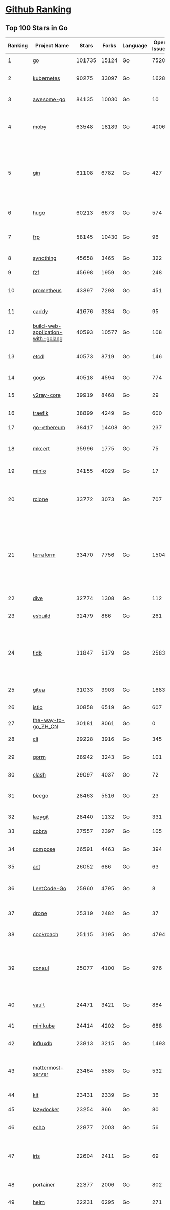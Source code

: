 [Github Ranking](../README.md)
==========

## Top 100 Stars in Go

| Ranking | Project Name | Stars | Forks | Language | Open Issues | Description | Last Commit |
| ------- | ------------ | ----- | ----- | -------- | ----------- | ----------- | ----------- |
| 1 | [go](https://github.com/golang/go) | 101735 | 15124 | Go | 7520 | The Go programming language | 2022-07-18T09:25:51Z |
| 2 | [kubernetes](https://github.com/kubernetes/kubernetes) | 90275 | 33097 | Go | 1628 | Production-Grade Container Scheduling and Management | 2022-07-18T11:55:16Z |
| 3 | [awesome-go](https://github.com/avelino/awesome-go) | 84135 | 10030 | Go | 10 | A curated list of awesome Go frameworks, libraries and software | 2022-07-17T16:26:49Z |
| 4 | [moby](https://github.com/moby/moby) | 63548 | 18189 | Go | 4006 | Moby Project - a collaborative project for the container ecosystem to assemble container-based systems | 2022-07-18T11:26:52Z |
| 5 | [gin](https://github.com/gin-gonic/gin) | 61108 | 6782 | Go | 427 | Gin is a HTTP web framework written in Go (Golang). It features a Martini-like API with much better performance -- up to 40 times faster. If you need smashing performance, get yourself some Gin. | 2022-07-18T05:06:33Z |
| 6 | [hugo](https://github.com/gohugoio/hugo) | 60213 | 6673 | Go | 574 | The world’s fastest framework for building websites. | 2022-07-18T08:04:34Z |
| 7 | [frp](https://github.com/fatedier/frp) | 58145 | 10430 | Go | 96 | A fast reverse proxy to help you expose a local server behind a NAT or firewall to the internet. | 2022-07-18T09:01:52Z |
| 8 | [syncthing](https://github.com/syncthing/syncthing) | 45658 | 3465 | Go | 322 | Open Source Continuous File Synchronization | 2022-07-18T04:05:00Z |
| 9 | [fzf](https://github.com/junegunn/fzf) | 45698 | 1959 | Go | 248 | :cherry_blossom: A command-line fuzzy finder | 2022-07-17T02:25:53Z |
| 10 | [prometheus](https://github.com/prometheus/prometheus) | 43397 | 7298 | Go | 451 | The Prometheus monitoring system and time series database. | 2022-07-18T12:00:42Z |
| 11 | [caddy](https://github.com/caddyserver/caddy) | 41676 | 3284 | Go | 95 | Fast, multi-platform web server with automatic HTTPS | 2022-07-17T06:09:44Z |
| 12 | [build-web-application-with-golang](https://github.com/astaxie/build-web-application-with-golang) | 40593 | 10577 | Go | 108 | A golang ebook intro how to build a web with golang | 2022-07-11T02:32:29Z |
| 13 | [etcd](https://github.com/etcd-io/etcd) | 40573 | 8719 | Go | 146 | Distributed reliable key-value store for the most critical data of a distributed system | 2022-07-18T09:52:10Z |
| 14 | [gogs](https://github.com/gogs/gogs) | 40518 | 4594 | Go | 774 | Gogs is a painless self-hosted Git service | 2022-07-17T07:17:50Z |
| 15 | [v2ray-core](https://github.com/v2ray/v2ray-core) | 39919 | 8468 | Go | 29 | A platform for building proxies to bypass network restrictions. | 2022-07-18T03:03:41Z |
| 16 | [traefik](https://github.com/traefik/traefik) | 38899 | 4249 | Go | 600 | The Cloud Native Application Proxy | 2022-07-18T10:22:08Z |
| 17 | [go-ethereum](https://github.com/ethereum/go-ethereum) | 38417 | 14408 | Go | 237 | Official Go implementation of the Ethereum protocol | 2022-07-18T11:23:03Z |
| 18 | [mkcert](https://github.com/FiloSottile/mkcert) | 35996 | 1775 | Go | 75 | A simple zero-config tool to make locally trusted development certificates with any names you'd like. | 2022-06-22T00:33:41Z |
| 19 | [minio](https://github.com/minio/minio) | 34155 | 4029 | Go | 17 | Multi-Cloud :cloud: Object Storage  | 2022-07-18T09:48:44Z |
| 20 | [rclone](https://github.com/rclone/rclone) | 33772 | 3073 | Go | 707 | "rsync for cloud storage" - Google Drive, S3, Dropbox, Backblaze B2, One Drive, Swift, Hubic, Wasabi, Google Cloud Storage, Yandex Files | 2022-07-18T10:12:48Z |
| 21 | [terraform](https://github.com/hashicorp/terraform) | 33470 | 7756 | Go | 1504 | Terraform enables you to safely and predictably create, change, and improve infrastructure. It is an open source tool that codifies APIs into declarative configuration files that can be shared amongst team members, treated as code, edited, reviewed, and versioned. | 2022-07-18T10:35:46Z |
| 22 | [dive](https://github.com/wagoodman/dive) | 32774 | 1308 | Go | 112 | A tool for exploring each layer in a docker image | 2022-07-15T08:02:39Z |
| 23 | [esbuild](https://github.com/evanw/esbuild) | 32479 | 866 | Go | 261 | An extremely fast JavaScript and CSS bundler and minifier | 2022-07-11T18:27:06Z |
| 24 | [tidb](https://github.com/pingcap/tidb) | 31847 | 5179 | Go | 2583 | TiDB is an open-source, cloud-native, distributed, MySQL-Compatible database for elastic scale and real-time analytics. Try free: https://tidbcloud.com/free-trial | 2022-07-18T12:00:52Z |
| 25 | [gitea](https://github.com/go-gitea/gitea) | 31033 | 3903 | Go | 1683 | Git with a cup of tea, painless self-hosted git service | 2022-07-18T11:45:35Z |
| 26 | [istio](https://github.com/istio/istio) | 30858 | 6519 | Go | 607 | Connect, secure, control, and observe services. | 2022-07-18T11:51:47Z |
| 27 | [the-way-to-go_ZH_CN](https://github.com/unknwon/the-way-to-go_ZH_CN) | 30181 | 8061 | Go | 0 | 《The Way to Go》中文译本，中文正式名《Go 入门指南》 | 2022-06-25T10:18:10Z |
| 28 | [cli](https://github.com/cli/cli) | 29228 | 3916 | Go | 345 | GitHub’s official command line tool | 2022-07-17T01:10:03Z |
| 29 | [gorm](https://github.com/go-gorm/gorm) | 28942 | 3243 | Go | 101 | The fantastic ORM library for Golang, aims to be developer friendly | 2022-07-18T10:07:24Z |
| 30 | [clash](https://github.com/Dreamacro/clash) | 29097 | 4037 | Go | 72 | A rule-based tunnel in Go. | 2022-07-18T09:00:15Z |
| 31 | [beego](https://github.com/beego/beego) | 28463 | 5516 | Go | 23 | beego is an open-source, high-performance web framework for the Go programming language. | 2022-07-18T10:13:55Z |
| 32 | [lazygit](https://github.com/jesseduffield/lazygit) | 28440 | 1132 | Go | 331 | simple terminal UI for git commands | 2022-07-17T03:17:36Z |
| 33 | [cobra](https://github.com/spf13/cobra) | 27557 | 2397 | Go | 105 | A Commander for modern Go CLI interactions | 2022-07-16T10:22:21Z |
| 34 | [compose](https://github.com/docker/compose) | 26591 | 4463 | Go | 394 | Define and run multi-container applications with Docker | 2022-07-16T09:38:40Z |
| 35 | [act](https://github.com/nektos/act) | 26052 | 686 | Go | 63 | Run your GitHub Actions locally 🚀 | 2022-07-18T02:13:21Z |
| 36 | [LeetCode-Go](https://github.com/halfrost/LeetCode-Go) | 25960 | 4795 | Go | 8 | ✅ Solutions to LeetCode by Go, 100% test coverage, runtime beats 100% / LeetCode 题解 | 2022-07-06T07:14:50Z |
| 37 | [drone](https://github.com/harness/drone) | 25319 | 2482 | Go | 37 | Drone is a Container-Native, Continuous Delivery Platform | 2022-07-14T09:42:01Z |
| 38 | [cockroach](https://github.com/cockroachdb/cockroach) | 25115 | 3195 | Go | 4794 | CockroachDB - the open source, cloud-native distributed SQL database. | 2022-07-18T11:02:23Z |
| 39 | [consul](https://github.com/hashicorp/consul) | 25077 | 4100 | Go | 976 | Consul is a distributed, highly available, and data center aware solution to connect and configure applications across dynamic, distributed infrastructure. | 2022-07-18T10:46:09Z |
| 40 | [vault](https://github.com/hashicorp/vault) | 24471 | 3421 | Go | 884 | A tool for secrets management, encryption as a service, and privileged access management | 2022-07-18T04:25:15Z |
| 41 | [minikube](https://github.com/kubernetes/minikube) | 24414 | 4202 | Go | 688 | Run Kubernetes locally | 2022-07-18T08:04:32Z |
| 42 | [influxdb](https://github.com/influxdata/influxdb) | 23813 | 3215 | Go | 1493 | Scalable datastore for metrics, events, and real-time analytics | 2022-07-15T19:46:42Z |
| 43 | [mattermost-server](https://github.com/mattermost/mattermost-server) | 23464 | 5585 | Go | 532 | Mattermost is an open source platform for secure collaboration across the entire software development lifecycle. | 2022-07-18T10:34:43Z |
| 44 | [kit](https://github.com/go-kit/kit) | 23431 | 2339 | Go | 36 | A standard library for microservices. | 2022-07-11T18:10:31Z |
| 45 | [lazydocker](https://github.com/jesseduffield/lazydocker) | 23254 | 866 | Go | 80 | The lazier way to manage everything docker | 2022-07-13T13:06:39Z |
| 46 | [echo](https://github.com/labstack/echo) | 22877 | 2003 | Go | 56 | High performance, minimalist Go web framework | 2022-07-17T20:53:24Z |
| 47 | [iris](https://github.com/kataras/iris) | 22604 | 2411 | Go | 69 | The fastest HTTP/2 Go Web Framework. Unbeatable cost-performance ratio :leaves: :rocket: \| 谢谢 \| | 2022-07-18T11:27:30Z |
| 48 | [portainer](https://github.com/portainer/portainer) | 22377 | 2006 | Go | 802 | Making Docker and Kubernetes management easy. | 2022-07-18T08:01:48Z |
| 49 | [helm](https://github.com/helm/helm) | 22231 | 6295 | Go | 271 | The Kubernetes Package Manager | 2022-07-15T14:06:17Z |
| 50 | [nps](https://github.com/ehang-io/nps) | 22117 | 4058 | Go | 329 | 一款轻量级、高性能、功能强大的内网穿透代理服务器。支持tcp、udp、socks5、http等几乎所有流量转发，可用来访问内网网站、本地支付接口调试、ssh访问、远程桌面，内网dns解析、内网socks5代理等等……，并带有功能强大的web管理端。a lightweight, high-performance, powerful intranet penetration proxy server, with a powerful web management terminal. | 2022-05-26T07:41:46Z |
| 51 | [nvm-windows](https://github.com/coreybutler/nvm-windows) | 22152 | 2319 | Go | 68 | A node.js version management utility for Windows. Ironically written in Go. | 2022-07-04T01:01:15Z |
| 52 | [ngrok](https://github.com/inconshreveable/ngrok) | 21919 | 4052 | Go | 256 | Introspected tunnels to localhost | 2022-05-17T08:00:28Z |
| 53 | [hub](https://github.com/github/hub) | 21909 | 2325 | Go | 227 | A command-line tool that makes git easier to use with GitHub. | 2022-07-10T13:53:02Z |
| 54 | [faas](https://github.com/openfaas/faas) | 21810 | 1777 | Go | 23 | OpenFaaS - Serverless Functions Made Simple | 2022-07-13T13:32:53Z |
| 55 | [nsq](https://github.com/nsqio/nsq) | 21596 | 2734 | Go | 53 | A realtime distributed messaging platform | 2022-07-16T17:03:21Z |
| 56 | [photoprism](https://github.com/photoprism/photoprism) | 21408 | 1183 | Go | 293 | AI-Powered Photos App for the Decentralized Web 🌈💎✨ | 2022-07-18T11:31:21Z |
| 57 | [fiber](https://github.com/gofiber/fiber) | 20993 | 1077 | Go | 33 | ⚡️ Express inspired web framework written in Go | 2022-07-16T18:31:26Z |
| 58 | [logrus](https://github.com/sirupsen/logrus) | 20894 | 2148 | Go | 7 | Structured, pluggable logging for Go. | 2022-06-16T07:52:31Z |
| 59 | [docker_practice](https://github.com/yeasy/docker_practice) | 20814 | 5336 | Go | 2 | Learn and understand Docker&Container technologies, with real DevOps practice! | 2022-07-01T12:13:08Z |
| 60 | [k3s](https://github.com/k3s-io/k3s) | 20491 | 1805 | Go | 349 | Lightweight Kubernetes | 2022-07-15T20:57:28Z |
| 61 | [vegeta](https://github.com/tsenart/vegeta) | 19884 | 1230 | Go | 80 | HTTP load testing tool and library. It's over 9000! | 2022-06-29T08:34:06Z |
| 62 | [viper](https://github.com/spf13/viper) | 19884 | 1702 | Go | 343 | Go configuration with fangs | 2022-07-15T17:14:35Z |
| 63 | [croc](https://github.com/schollz/croc) | 20031 | 871 | Go | 79 | Easily and securely send things from one computer to another :crocodile: :package: | 2022-07-17T08:43:54Z |
| 64 | [micro](https://github.com/zyedidia/micro) | 19816 | 1028 | Go | 603 | A modern and intuitive terminal-based text editor | 2022-07-17T19:49:39Z |
| 65 | [rancher](https://github.com/rancher/rancher) | 19556 | 2604 | Go | 2041 | Complete container management platform | 2022-07-18T10:28:58Z |
| 66 | [go-patterns](https://github.com/tmrts/go-patterns) | 19599 | 1829 | Go | 13 | Curated list of Go design patterns, recipes and idioms | 2022-06-11T02:58:08Z |
| 67 | [go-zero](https://github.com/zeromicro/go-zero) | 19216 | 2787 | Go | 69 | A cloud-native Go microservices framework with cli tool for productivity. | 2022-07-18T11:43:10Z |
| 68 | [delve](https://github.com/go-delve/delve) | 18841 | 1905 | Go | 104 | Delve is a debugger for the Go programming language. | 2022-07-16T06:14:07Z |
| 69 | [go-micro](https://github.com/asim/go-micro) | 18690 | 2132 | Go | 80 | A Go microservices framework | 2022-07-18T10:40:43Z |
| 70 | [cli](https://github.com/urfave/cli) | 18685 | 1593 | Go | 137 | A simple, fast, and fun package for building command line apps in Go | 2022-07-18T07:57:23Z |
| 71 | [dapr](https://github.com/dapr/dapr) | 18572 | 1442 | Go | 282 | Dapr is a portable, event-driven, runtime for building distributed applications across cloud and edge. | 2022-07-18T00:58:38Z |
| 72 | [kratos](https://github.com/go-kratos/kratos) | 18388 | 3530 | Go | 64 | Your ultimate Go microservices framework for the cloud-native era. | 2022-07-18T11:11:47Z |
| 73 | [lux](https://github.com/iawia002/lux) | 18403 | 2211 | Go | 368 | 👾 Fast and simple video download library and CLI tool written in Go | 2022-07-12T03:36:34Z |
| 74 | [dgraph](https://github.com/dgraph-io/dgraph) | 18231 | 1377 | Go | 22 | Native GraphQL Database with graph backend | 2022-07-08T01:07:28Z |
| 75 | [fasthttp](https://github.com/valyala/fasthttp) | 18052 | 1517 | Go | 38 | Fast HTTP package for Go. Tuned for high performance. Zero memory allocations in hot paths. Up to 10x faster than net/http | 2022-07-12T13:04:35Z |
| 76 | [learn-go-with-tests](https://github.com/quii/learn-go-with-tests) | 17994 | 2352 | Go | 25 | Learn Go with test-driven development | 2022-06-20T17:41:46Z |
| 77 | [harbor](https://github.com/goharbor/harbor) | 17876 | 4118 | Go | 650 | An open source trusted cloud native registry project that stores, signs, and scans content. | 2022-07-18T01:22:15Z |
| 78 | [fyne](https://github.com/fyne-io/fyne) | 17700 | 968 | Go | 400 | Cross platform GUI in Go inspired by Material Design | 2022-07-15T19:49:44Z |
| 79 | [websocket](https://github.com/gorilla/websocket) | 17609 | 2942 | Go | 24 | A fast, well-tested and widely used WebSocket implementation for Go. | 2022-07-12T15:37:30Z |
| 80 | [advanced-go-programming-book](https://github.com/chai2010/advanced-go-programming-book) | 17347 | 2983 | Go | 53 | :books: 《Go语言高级编程》开源图书，涵盖CGO、Go汇编语言、RPC实现、Protobuf插件实现、Web框架实现、分布式系统等高阶主题(完稿) | 2022-07-14T18:11:02Z |
| 81 | [restic](https://github.com/restic/restic) | 17279 | 1171 | Go | 379 | Fast, secure, efficient backup program | 2022-07-17T13:29:15Z |
| 82 | [v2ray-core](https://github.com/v2fly/v2ray-core) | 17212 | 2923 | Go | 43 | A platform for building proxies to bypass network restrictions. | 2022-07-15T03:17:21Z |
| 83 | [k6](https://github.com/grafana/k6) | 17161 | 888 | Go | 333 | A modern load testing tool, using Go and JavaScript - https://k6.io | 2022-07-18T11:14:35Z |
| 84 | [k9s](https://github.com/derailed/k9s) | 17111 | 1078 | Go | 281 | 🐶 Kubernetes CLI To Manage Your Clusters In Style! | 2022-07-17T15:57:44Z |
| 85 | [testify](https://github.com/stretchr/testify) | 17050 | 1274 | Go | 237 | A toolkit with common assertions and mocks that plays nicely with the standard library | 2022-07-17T15:42:13Z |
| 86 | [colly](https://github.com/gocolly/colly) | 16987 | 1432 | Go | 124 | Elegant Scraper and Crawler Framework for Golang | 2022-07-06T08:13:52Z |
| 87 | [mux](https://github.com/gorilla/mux) | 16987 | 1551 | Go | 7 | A powerful HTTP router and URL matcher for building Go web servers with 🦍 | 2022-07-14T19:01:15Z |
| 88 | [gotty](https://github.com/yudai/gotty) | 17010 | 1311 | Go | 99 | Share your terminal as a web application | 2022-06-14T08:44:37Z |
| 89 | [loki](https://github.com/grafana/loki) | 16514 | 2053 | Go | 358 | Like Prometheus, but for logs. | 2022-07-18T11:30:00Z |
| 90 | [filebrowser](https://github.com/filebrowser/filebrowser) | 16520 | 2080 | Go | 188 | 📂 Web File Browser | 2022-07-12T10:09:07Z |
| 91 | [grpc-go](https://github.com/grpc/grpc-go) | 16407 | 3647 | Go | 118 | The Go language implementation of gRPC. HTTP/2 based RPC | 2022-07-17T18:37:17Z |
| 92 | [zap](https://github.com/uber-go/zap) | 16369 | 1176 | Go | 83 | Blazing fast, structured, leveled logging in Go. | 2022-07-12T01:49:45Z |
| 93 | [websocketd](https://github.com/joewalnes/websocketd) | 16295 | 974 | Go | 36 | Turn any program that uses STDIN/STDOUT into a WebSocket server. Like inetd, but for WebSockets.  | 2022-02-16T15:00:22Z |
| 94 | [xbar](https://github.com/matryer/xbar) | 16194 | 640 | Go | 114 | Put the output from any script or program into your macOS Menu Bar (the BitBar reboot) | 2022-06-13T10:23:41Z |
| 95 | [jaeger](https://github.com/jaegertracing/jaeger) | 16046 | 1933 | Go | 319 | CNCF Jaeger, a Distributed Tracing Platform | 2022-07-18T04:07:18Z |
| 96 | [goreplay](https://github.com/buger/goreplay) | 15733 | 1613 | Go | 240 | GoReplay is an open-source tool for capturing and replaying live HTTP traffic into a test environment in order to continuously test your system with real data. It can be used to increase confidence in code deployments, configuration changes and infrastructure changes. | 2022-07-18T07:02:52Z |
| 97 | [charts](https://github.com/helm/charts) | 15435 | 17234 | Go | 0 | ⚠️(OBSOLETE) Curated applications for Kubernetes | 2022-02-20T14:09:39Z |
| 98 | [Cloudreve](https://github.com/cloudreve/Cloudreve) | 15242 | 2663 | Go | 228 | 🌩支持多家云存储的云盘系统 (Self-hosted file management and sharing system, supports multiple storage providers) | 2022-07-12T11:30:41Z |
| 99 | [redis](https://github.com/go-redis/redis) | 14903 | 1848 | Go | 138 | Type-safe Redis client for Golang | 2022-07-14T19:59:06Z |
| 100 | [fx](https://github.com/antonmedv/fx) | 14937 | 425 | Go | 10 | Terminal JSON viewer | 2022-07-05T12:06:44Z |

